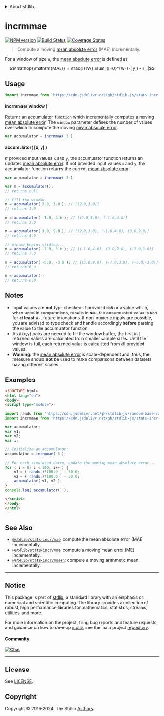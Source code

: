 <!--

@license Apache-2.0

Copyright (c) 2018 The Stdlib Authors.

Licensed under the Apache License, Version 2.0 (the "License");
you may not use this file except in compliance with the License.
You may obtain a copy of the License at

   http://www.apache.org/licenses/LICENSE-2.0

Unless required by applicable law or agreed to in writing, software
distributed under the License is distributed on an "AS IS" BASIS,
WITHOUT WARRANTIES OR CONDITIONS OF ANY KIND, either express or implied.
See the License for the specific language governing permissions and
limitations under the License.

-->


<details>
  <summary>
    About stdlib...
  </summary>
  <p>We believe in a future in which the web is a preferred environment for numerical computation. To help realize this future, we've built stdlib. stdlib is a standard library, with an emphasis on numerical and scientific computation, written in JavaScript (and C) for execution in browsers and in Node.js.</p>
  <p>The library is fully decomposable, being architected in such a way that you can swap out and mix and match APIs and functionality to cater to your exact preferences and use cases.</p>
  <p>When you use stdlib, you can be absolutely certain that you are using the most thorough, rigorous, well-written, studied, documented, tested, measured, and high-quality code out there.</p>
  <p>To join us in bringing numerical computing to the web, get started by checking us out on <a href="https://github.com/stdlib-js/stdlib">GitHub</a>, and please consider <a href="https://opencollective.com/stdlib">financially supporting stdlib</a>. We greatly appreciate your continued support!</p>
</details>

# incrmmae

[![NPM version][npm-image]][npm-url] [![Build Status][test-image]][test-url] [![Coverage Status][coverage-image]][coverage-url] <!-- [![dependencies][dependencies-image]][dependencies-url] -->

> Compute a moving [mean absolute error][mean-absolute-error] (MAE) incrementally.

<section class="intro">

For a window of size `W`, the [mean absolute error][mean-absolute-error] is defined as

<!-- <equation class="equation" label="eq:mean_absolute_error" align="center" raw="\operatorname{MAE} = \frac{1}{W} \sum_{i=0}^{W-1} |y_i - x_i|" alt="Equation for the mean absolute error."> -->

```math
\mathop{\mathrm{MAE}} = \frac{1}{W} \sum_{i=0}^{W-1} |y_i - x_i|
```

<!-- <div class="equation" align="center" data-raw-text="\operatorname{MAE} = \frac{1}{W} \sum_{i=0}^{W-1} |y_i - x_i|" data-equation="eq:mean_absolute_error">
    <img src="https://cdn.jsdelivr.net/gh/stdlib-js/stdlib@2fd94e331f96b2984303ca92fad16757cfc5fdcb/lib/node_modules/@stdlib/stats/incr/mmae/docs/img/equation_mean_absolute_error.svg" alt="Equation for the mean absolute error.">
    <br>
</div> -->

<!-- </equation> -->

</section>

<!-- /.intro -->



<section class="usage">

## Usage

```javascript
import incrmmae from 'https://cdn.jsdelivr.net/gh/stdlib-js/stats-incr-mmae@esm/index.mjs';
```

#### incrmmae( window )

Returns an accumulator `function` which incrementally computes a moving [mean absolute error][mean-absolute-error]. The `window` parameter defines the number of values over which to compute the moving [mean absolute error][mean-absolute-error].

```javascript
var accumulator = incrmmae( 3 );
```

#### accumulator( \[x, y] )

If provided input values `x` and `y`, the accumulator function returns an updated [mean absolute error][mean-absolute-error]. If not provided input values `x` and `y`, the accumulator function returns the current [mean absolute error][mean-absolute-error].

```javascript
var accumulator = incrmmae( 3 );

var m = accumulator();
// returns null

// Fill the window...
m = accumulator( 2.0, 3.0 ); // [(2.0,3.0)]
// returns 1.0

m = accumulator( -1.0, 4.0 ); // [(2.0,3.0), (-1.0,4.0)]
// returns 3.0

m = accumulator( 3.0, 9.0 ); // [(2.0,3.0), (-1.0,4.0), (3.0,9.0)]
// returns 4.0

// Window begins sliding...
m = accumulator( -7.0, 3.0 ); // [(-1.0,4.0), (3.0,9.0), (-7.0,3.0)]
// returns 7.0

m = accumulator( -5.0, -3.0 ); // [(3.0,9.0), (-7.0,3.0), (-5.0,-3.0)]
// returns 6.0

m = accumulator();
// returns 6.0
```

</section>

<!-- /.usage -->

<section class="notes">

## Notes

-   Input values are **not** type checked. If provided `NaN` or a value which, when used in computations, results in `NaN`, the accumulated value is `NaN` for **at least** `W-1` future invocations. If non-numeric inputs are possible, you are advised to type check and handle accordingly **before** passing the value to the accumulator function.
-   As `W` (x,y) pairs are needed to fill the window buffer, the first `W-1` returned values are calculated from smaller sample sizes. Until the window is full, each returned value is calculated from all provided values.
-   **Warning**: the [mean absolute error][mean-absolute-error] is scale-dependent and, thus, the measure should **not** be used to make comparisons between datasets having different scales.

</section>

<!-- /.notes -->

<section class="examples">

## Examples

<!-- eslint no-undef: "error" -->

```html
<!DOCTYPE html>
<html lang="en">
<body>
<script type="module">

import randu from 'https://cdn.jsdelivr.net/gh/stdlib-js/random-base-randu@esm/index.mjs';
import incrmmae from 'https://cdn.jsdelivr.net/gh/stdlib-js/stats-incr-mmae@esm/index.mjs';

var accumulator;
var v1;
var v2;
var i;

// Initialize an accumulator:
accumulator = incrmmae( 5 );

// For each simulated datum, update the moving mean absolute error...
for ( i = 0; i < 100; i++ ) {
    v1 = ( randu()*100.0 ) - 50.0;
    v2 = ( randu()*100.0 ) - 50.0;
    accumulator( v1, v2 );
}
console.log( accumulator() );

</script>
</body>
</html>
```

</section>

<!-- /.examples -->

<!-- Section for related `stdlib` packages. Do not manually edit this section, as it is automatically populated. -->

<section class="related">

* * *

## See Also

-   <span class="package-name">[`@stdlib/stats-incr/mae`][@stdlib/stats/incr/mae]</span><span class="delimiter">: </span><span class="description">compute the mean absolute error (MAE) incrementally.</span>
-   <span class="package-name">[`@stdlib/stats-incr/mme`][@stdlib/stats/incr/mme]</span><span class="delimiter">: </span><span class="description">compute a moving mean error (ME) incrementally.</span>
-   <span class="package-name">[`@stdlib/stats-incr/mmean`][@stdlib/stats/incr/mmean]</span><span class="delimiter">: </span><span class="description">compute a moving arithmetic mean incrementally.</span>

</section>

<!-- /.related -->

<!-- Section for all links. Make sure to keep an empty line after the `section` element and another before the `/section` close. -->


<section class="main-repo" >

* * *

## Notice

This package is part of [stdlib][stdlib], a standard library with an emphasis on numerical and scientific computing. The library provides a collection of robust, high performance libraries for mathematics, statistics, streams, utilities, and more.

For more information on the project, filing bug reports and feature requests, and guidance on how to develop [stdlib][stdlib], see the main project [repository][stdlib].

#### Community

[![Chat][chat-image]][chat-url]

---

## License

See [LICENSE][stdlib-license].


## Copyright

Copyright &copy; 2016-2024. The Stdlib [Authors][stdlib-authors].

</section>

<!-- /.stdlib -->

<!-- Section for all links. Make sure to keep an empty line after the `section` element and another before the `/section` close. -->

<section class="links">

[npm-image]: http://img.shields.io/npm/v/@stdlib/stats-incr-mmae.svg
[npm-url]: https://npmjs.org/package/@stdlib/stats-incr-mmae

[test-image]: https://github.com/stdlib-js/stats-incr-mmae/actions/workflows/test.yml/badge.svg?branch=v0.2.0
[test-url]: https://github.com/stdlib-js/stats-incr-mmae/actions/workflows/test.yml?query=branch:v0.2.0

[coverage-image]: https://img.shields.io/codecov/c/github/stdlib-js/stats-incr-mmae/main.svg
[coverage-url]: https://codecov.io/github/stdlib-js/stats-incr-mmae?branch=main

<!--

[dependencies-image]: https://img.shields.io/david/stdlib-js/stats-incr-mmae.svg
[dependencies-url]: https://david-dm.org/stdlib-js/stats-incr-mmae/main

-->

[chat-image]: https://img.shields.io/gitter/room/stdlib-js/stdlib.svg
[chat-url]: https://app.gitter.im/#/room/#stdlib-js_stdlib:gitter.im

[stdlib]: https://github.com/stdlib-js/stdlib

[stdlib-authors]: https://github.com/stdlib-js/stdlib/graphs/contributors

[umd]: https://github.com/umdjs/umd
[es-module]: https://developer.mozilla.org/en-US/docs/Web/JavaScript/Guide/Modules

[deno-url]: https://github.com/stdlib-js/stats-incr-mmae/tree/deno
[deno-readme]: https://github.com/stdlib-js/stats-incr-mmae/blob/deno/README.md
[umd-url]: https://github.com/stdlib-js/stats-incr-mmae/tree/umd
[umd-readme]: https://github.com/stdlib-js/stats-incr-mmae/blob/umd/README.md
[esm-url]: https://github.com/stdlib-js/stats-incr-mmae/tree/esm
[esm-readme]: https://github.com/stdlib-js/stats-incr-mmae/blob/esm/README.md
[branches-url]: https://github.com/stdlib-js/stats-incr-mmae/blob/main/branches.md

[stdlib-license]: https://raw.githubusercontent.com/stdlib-js/stats-incr-mmae/main/LICENSE

[mean-absolute-error]: https://en.wikipedia.org/wiki/Mean_absolute_error

<!-- <related-links> -->

[@stdlib/stats/incr/mae]: https://github.com/stdlib-js/stats-incr-mae/tree/esm

[@stdlib/stats/incr/mme]: https://github.com/stdlib-js/stats-incr-mme/tree/esm

[@stdlib/stats/incr/mmean]: https://github.com/stdlib-js/stats-incr-mmean/tree/esm

<!-- </related-links> -->

</section>

<!-- /.links -->
